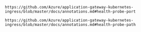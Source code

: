 
    https://github.com/Azure/application-gateway-kubernetes-ingress/blob/master/docs/annotations.md#health-probe-port
    
    https://github.com/Azure/application-gateway-kubernetes-ingress/blob/master/docs/annotations.md#health-probe-path
